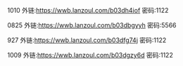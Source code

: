 


1010
外链:https://wwb.lanzoul.com/b03dh4iof 密码:1122


0825
外链:https://wwb.lanzoul.com/b03dbgyyh 密码:5566

927
外链:https://wwb.lanzoul.com/b03dfg74j 密码:1122

1009
外链:https://wwb.lanzoul.com/b03dgzy6d 密码:1122




